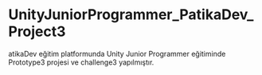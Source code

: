 # UnityJuniorProgrammer_PatikaDev_Project3
 atikaDev eğitim platformunda Unity Junior Programmer eğitiminde Prototype3 projesi ve challenge3 yapılmıştır.
